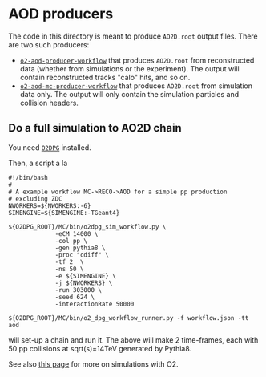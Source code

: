 <!-- doxy
\page refDetectorsAOD AOD producers
/doxy -->

# AOD producers

The code in this directory is meant to produce `AO2D.root` output
files.   There are two such producers:

- [`o2-aod-producer-workflow`](src/AODProducerWorkflowSpec.cxx) that
  produces `AO2D.root` from reconstructed data (whether from
  simulations or the experiment).  The output will contain
  reconstructed tracks "calo" hits, and so on.
- [`o2-aod-mc-producer-workflow`](src/AODMcProducerWorkflowSpec.cxx)
  that produces `AO2D.root` from simulation data only. The output will
  only contain the simulation particles and collision headers.

## Do a full simulation to AO2D chain

You need [`O2DPG`](https://github.com/AliceO2Group/O2DPG/) installed.

Then, a script a la

    #!/bin/bash
    #
    # A example workflow MC->RECO->AOD for a simple pp production
    # excluding ZDC
    NWORKERS=${NWORKERS:-6}
    SIMENGINE=${SIMENGINE:-TGeant4}

    ${O2DPG_ROOT}/MC/bin/o2dpg_sim_workflow.py \
                 -eCM 14000 \
                 -col pp \
                 -gen pythia8 \
                 -proc "cdiff" \
                 -tf 2  \
                 -ns 50 \
                 -e ${SIMENGINE} \
                 -j ${NWORKERS} \
                 -run 303000 \
                 -seed 624 \
                 -interactionRate 50000

    ${O2DPG_ROOT}/MC/bin/o2_dpg_workflow_runner.py -f workflow.json -tt aod

will set-up a chain and run it.  The above will make 2 time-frames,
each with 50 pp collisions at sqrt(s)=14TeV generated by Pythia8.

See also [this page](https://aliceo2group.github.io/simulation/) for more on simulations with O2.

